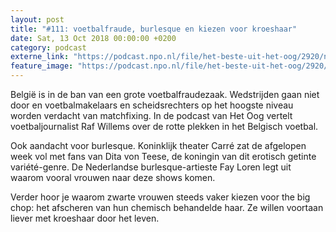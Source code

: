 ```yaml
---
layout: post
title: "#111: voetbalfraude, burlesque en kiezen voor kroeshaar"
date: Sat, 13 Oct 2018 00:00:00 +0200
category: podcast
externe_link: "https://podcast.npo.nl/file/het-beste-uit-het-oog/2920/nporadio1_het-beste-uit-het-oog_20181013_111-voetbalfraude-burlesque-en-kiezen-voor-kroeshaar.mp3"
feature_image: "https://podcast.npo.nl/file/het-beste-uit-het-oog/2920/nporadio1_het-beste-uit-het-oog_20181013_111-voetbalfraude-burlesque-en-kiezen-voor-kroeshaar.mp3"
---
```


België is in de ban van een grote voetbalfraudezaak. Wedstrijden gaan niet door en voetbalmakelaars en scheidsrechters op het hoogste niveau worden verdacht van matchfixing. In de podcast van Het Oog vertelt voetbaljournalist Raf Willems over de rotte plekken in het Belgisch voetbal.

Ook aandacht voor burlesque. Koninklijk theater Carré zat de afgelopen week vol met fans van Dita von Teese, de koningin van dit erotisch getinte variété-genre. De Nederlandse burlesque-artieste Fay Loren legt uit waarom vooral vrouwen naar deze shows komen.

Verder hoor je waarom zwarte vrouwen steeds vaker kiezen voor the big chop: het afscheren van hun chemisch behandelde haar. Ze willen voortaan liever met kroeshaar door het leven.
